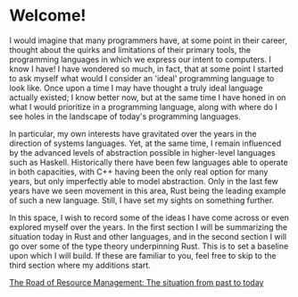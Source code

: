 # Welcome!

I would imagine that many programmers have, at some point in their career, thought about the quirks and limitations of their primary tools, the programming languages in which we express our intent to computers. I know I have! I have wondered so much, in fact, that at some point I started to ask myself what would I consider an 'ideal' programming language to look like. Once upon a time I may have thought a truly ideal language actually existed; I know better now, but at the same time I have honed in on what I would prioritize in a programming language, along with where do I see holes in the landscape of today's programming languages. 

In particular, my own interests have gravitated over the years in the direction of systems languages. Yet, at the same time, I remain influenced by the advanced levels of abstraction possible in higher-level languages such as Haskell. Historically there have been few languages able to operate in both capacities, with C++ having been the only real option for many years, but only imperfectly able to model abstraction. Only in the last few years have we seen movement in this area, Rust being the leading example of such a new language. Still, I have set my sights on something further.

In this space, I wish to record some of the ideas I have come across or even explored myself over the years. In the first section
I will be summarizing the situation today in Rust and other languages, and in the second section I will go over some of the type theory
underpinning Rust. This is to set a baseline upon which I will build. If these are familiar to you, feel free to skip
to the third section where my additions start.

[The Road of Resource Management: The situation from past to today](1.md)